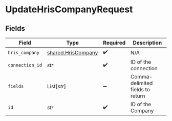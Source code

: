 # UpdateHrisCompanyRequest


## Fields

| Field                                                    | Type                                                     | Required                                                 | Description                                              |
| -------------------------------------------------------- | -------------------------------------------------------- | -------------------------------------------------------- | -------------------------------------------------------- |
| `hris_company`                                           | [shared.HrisCompany](../../models/shared/hriscompany.md) | :heavy_check_mark:                                       | N/A                                                      |
| `connection_id`                                          | *str*                                                    | :heavy_check_mark:                                       | ID of the connection                                     |
| `fields`                                                 | List[*str*]                                              | :heavy_minus_sign:                                       | Comma-delimited fields to return                         |
| `id`                                                     | *str*                                                    | :heavy_check_mark:                                       | ID of the Company                                        |